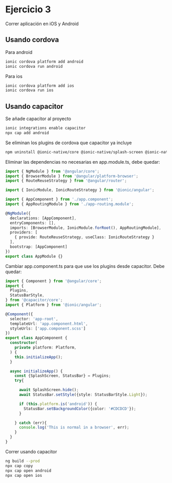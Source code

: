 # Ejercicio 3

Correr aplicación en iOS y Android


## Usando cordova

Para android

```bash
ionic cordova platform add android
ionic cordova run android
```
Para ios

```bash
ionic cordova platform add ios
ionic cordova run ios
```

## Usando capacitor

Se añade capacitor al proyecto
```bash
ionic integrations enable capacitor
npx cap add android
```
Se eliminan los plugins de cordova que capacitor ya incluye 

```bash
npm uninstall @ionic-native/core @ionic-native/splash-screen @ionic-native/status-bar --save

```
Eliminar las dependencias no necesarias en app.module.ts, debe quedar:
```ts
import { NgModule } from '@angular/core';
import { BrowserModule } from '@angular/platform-browser';
import { RouteReuseStrategy } from '@angular/router';

import { IonicModule, IonicRouteStrategy } from '@ionic/angular';

import { AppComponent } from './app.component';
import { AppRoutingModule } from './app-routing.module';

@NgModule({
  declarations: [AppComponent],
  entryComponents: [],
  imports: [BrowserModule, IonicModule.forRoot(), AppRoutingModule],
  providers: [
    { provide: RouteReuseStrategy, useClass: IonicRouteStrategy }
  ],
  bootstrap: [AppComponent]
})
export class AppModule {}


```

Cambiar app.component.ts para que use los plugins desde capacitor.
Debe quedar:

```ts
import { Component } from '@angular/core';
import {
  Plugins,
  StatusBarStyle,
} from '@capacitor/core';
import { Platform } from '@ionic/angular';

@Component({
  selector: 'app-root',
  templateUrl: 'app.component.html',
  styleUrls: ['app.component.scss']
})
export class AppComponent {
  constructor(
    private platform: Platform,
  ) {
    this.initializeApp();
  }

  async initializeApp() {
    const {SplashScreen, StatusBar} = Plugins;
    try{

      await SplashScreen.hide();
      await StatusBar.setStyle({style: StatusBarStyle.Light});

      if (this.platform.is('android')) {
        StatusBar.setBackgroundColor({color: '#CDCDCD'});
      }

    } catch (err){
      console.log('This is normal in a browser', err);
    }
  }
}


```
Correr usando capacitor
```bash
ng build --prod
npx cap copy
npx cap open android
npx cap open ios
```




